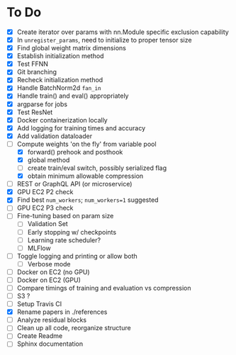 # To Do
- [X] Create iterator over params with nn.Module specific exclusion capability
- [X] In `unregister_params`, need to initialize to proper tensor size
- [X] Find global weight matrix dimensions
- [X] Establish initialization method
- [X] Test FFNN
- [X] Git branching
- [X] Recheck initialization method
- [X] Handle BatchNorm2d `fan_in`
- [X] Handle train() and eval() appropriately
- [X] argparse for jobs
- [X] Test ResNet
- [X] Docker containerization locally
- [X] Add logging for training times and accuracy
- [X] Add validation dataloader
- [ ] Compute weights 'on the fly' from variable pool
	- [X] forward() prehook and posthook
	- [X] global method
	- [ ] create train/eval switch, possibly serialized flag
	- [X] obtain minimum allowable compression
- [ ] REST or GraphQL API (or microservice)
- [X] GPU EC2 P2 check
- [X] Find best `num_workers`; `num_workers=1` suggested
- [ ] GPU EC2 P3 check
- [ ] Fine-tuning based on param size
	- [ ] Validation Set
	- [ ] Early stopping w/ checkpoints
	- [ ] Learning rate scheduler?
	- [ ] MLFlow
- [ ] Toggle logging and printing or allow both
	- [ ] Verbose mode
- [ ] Docker on EC2 (no GPU)
- [ ] Docker on EC2 (GPU)
- [ ] Compare timings of training and evaluation vs compression
- [ ] S3 ?
- [ ] Setup Travis CI
- [X] Rename papers in ./references
- [ ] Analyze residual blocks
- [ ] Clean up all code, reorganize structure
- [ ] Create Readme
- [ ] Sphinx documentation
